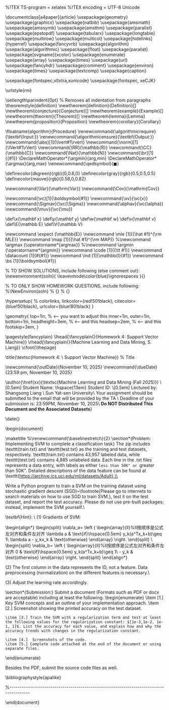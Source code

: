 %!TEX TS-program = xelatex
%!TEX encoding = UTF-8 Unicode

\documentclass[a4paper]{article}
\usepackage{geometry}
\usepackage{graphicx}
\usepackage{natbib}
\usepackage{amsmath}
\usepackage{amssymb}
\usepackage{amsthm}
\usepackage{paralist}
\usepackage{epstopdf}
\usepackage{tabularx}
\usepackage{longtable}
\usepackage{multirow}
\usepackage{multicol}
\usepackage[hidelinks]{hyperref}
\usepackage{fancyvrb}
\usepackage{algorithm}
\usepackage{algorithmic}
\usepackage{float}
\usepackage{paralist}
\usepackage[svgname]{xcolor}
\usepackage{enumerate}
\usepackage{array}
\usepackage{times}
\usepackage{url}
\usepackage{fancyhdr}
\usepackage{comment}
\usepackage{environ}
\usepackage{times}
\usepackage{textcomp}
\usepackage{caption}

\usepackage{fontspec,xltxtra,xunicode}
\usepackage{fontspec, xeCJK}




\urlstyle{rm}

\setlength\parindent{0pt} % Removes all indentation from paragraphs
\theoremstyle{definition}
\newtheorem{definition}{Definition}[]
\newtheorem{conjecture}{Conjecture}[]
\newtheorem{example}{Example}[]
\newtheorem{theorem}{Theorem}[]
\newtheorem{lemma}{Lemma}
\newtheorem{proposition}{Proposition}
\newtheorem{corollary}{Corollary}

\floatname{algorithm}{Procedure}
\renewcommand{\algorithmicrequire}{\textbf{Input:}}
\renewcommand{\algorithmicensure}{\textbf{Output:}}
\newcommand{\abs}[1]{\lvert#1\rvert}
\newcommand{\norm}[1]{\lVert#1\rVert}
\newcommand{\RR}{\mathbb{R}}
\newcommand{\CC}{\mathbb{C}}
\newcommand{\Nat}{\mathbb{N}}
\newcommand{\br}[1]{\{#1\}}
\DeclareMathOperator*{\argmin}{arg\,min}
\DeclareMathOperator*{\argmax}{arg\,max}
\renewcommand{\qedsymbol}{$\blacksquare$}

\definecolor{dkgreen}{rgb}{0,0.6,0}
\definecolor{gray}{rgb}{0.5,0.5,0.5}
\definecolor{mauve}{rgb}{0.58,0,0.82}

\newcommand{\Var}{\mathrm{Var}}
\newcommand{\Cov}{\mathrm{Cov}}

\newcommand{\vc}[1]{\boldsymbol{#1}}
\newcommand{\xv}{\vc{x}}
\newcommand{\Sigmav}{\vc{\Sigma}}
\newcommand{\alphav}{\vc{\alpha}}
\newcommand{\muv}{\vc{\mu}}

\def\x{\mathbf x}
\def\y{\mathbf y}
\def\w{\mathbf w}
\def\v{\mathbf v}
\def\E{\mathbb E}
\def\V{\mathbb V}

\newcommand \expect {\mathbb{E}}
\newcommand \mle [1]{{\hat #1}^{\rm MLE}}
\newcommand \map [1]{{\hat #1}^{\rm MAP}}
%\newcommand \argmax {\operatorname*{argmax}}
%\newcommand \argmin {\operatorname*{argmin}}
\newcommand \code [1]{{\tt #1}}
\newcommand \datacount [1]{\#\{#1\}}
\newcommand \ind [1]{\mathbb{I}\{#1\}}
\newcommand \bs [1]{\boldsymbol{#1}}


% TO SHOW SOLUTIONS, include following (else comment out):
\newenvironment{soln}{
     \leavevmode\color{blue}\ignorespaces
 }{}

% TO ONLY SHOW HOMEWORK QUESTIONS, include following:
%\NewEnviron{soln}
% {}
% {}



\hypersetup{
%    colorlinks,
    linkcolor={red!50!black},
    citecolor={blue!50!black},
    urlcolor={blue!80!black}
}

\geometry{
  top=1in,            % <-- you want to adjust this
  inner=1in,
  outer=1in,
  bottom=1in,
  headheight=3em,       % <-- and this
  headsep=2em,          % <-- and this
  footskip=3em,
}


\pagestyle{fancyplain}
\lhead{\fancyplain{}{Homework 4: Support Vector Machine}}
\rhead{\fancyplain{}{Machine Learning and Data Mining, S. Liang}}
\cfoot{\thepage}

\title{\textsc{Homework 4: \\  Support Vector Machine}} % Title

\newcommand{\outDate}{November 10, 2025}
\newcommand{\dueDate}{23:59 pm, November 10, 2025}

\author{\href{xx}{\textsc{Machine Learning and Data Mining (Fall 2025)}} \\[0.5em] 
Student Name: \hspace{13em} Student ID: \\[0.5em]
Lectured by: Shangsong Liang \\
Sun Yat-sen University\\
Your assignment should be submitted to the email that will be provided by the TA \\
Deadline of your submission is: 23:59PM, November 10, 2025\\
**Do NOT Distributed This Document and the Associated Datasets**} 

\date{}

\begin{document}

\maketitle 
%\renewcommand{\baselinestretch}{2}
\section*{Problem: Implementing SVM to complete a classification task}
The zip includes \texttt{train.txt} and \texttt{test.txt} as the training and test datasets, respectively. \texttt{train.txt} contains 43,957 labeled data, while \texttt{test.txt} contains 4,885 unlabeled data. Each line in the .txt files represents a data entry, with labels as either ``less than 50K" or ``greater than 50K". 
Detailed descriptions of the data feature can be found at \texttt{https://archive.ics.uci.edu/ml/datasets/Adult}.\\

Write a Python program to train a SVM on the training dataset using stochastic gradient descent (SGD)~\footnote{Please go to internets to search materials on how to use SGD to train SVM.}, test it on the test dataset, and report the test accuracy. Please do not use pre-built packages; instead, implement the SVM yourself.\\

\textbf{Hint}: \\
(1) Gradients of SVM:

\begin{align*}
\begin{split}
\nabla_a= \left \{
\begin{array}{ll}%ll按顺序是公式左对齐和条件左对齐
     \lambda a          & \text{if}\hspace{0.5em} y_k(a^Tx_k+b)\geq 1\\
    \lambda a - y_kx_k                          & \text{otherwise}
\end{array}
\right.
\end{split}
\\
\begin{split}
\nabla_b= \left \{
\begin{array}{ll}%ll按顺序是公式左对齐和条件左对齐
     0         & \text{if}\hspace{0.5em} y_k(a^Tx_k+b)\geq 1\\
    - y_k                      & \text{otherwise}
\end{array}
\right.
\end{split}
\end{align*}

(2) The first column in the data represents the ID, not a feature. Data preprocessing (normalization) on the different features is necessary.\\

(3) Adjust the learning rate accordingly.

\section*{Submission:}
Submit a document (Formats such as PDF or docx are acceptable) including at least the following:
\begin{enumerate}
    \item [1.] Key SVM concepts and an outline of your implementation approach.
    \item [2.] Screenshot showing the printed accuracy on the test dataset.

    \item [3.] Train the SVM with a regularization term and test at least the following values for the regularization constant: $[1e-3,1e-2, 1e-1, 1]$. List the accuracy for each value, and explain how and why the accuracy trends with changes in the regularization constant.
    
    \item [4.]  Screenshots of the code.
    \item [5.] Complete code attached at the end of the document or using separate files.
\end{enumerate}

Besides the PDF, submit the source code files as well.

\bibliographystyle{apalike}

%----------------------------------------------------------------------------------------


\end{document}